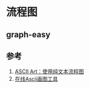 # 流程图


## graph-easy


## 参考

1. [ASCII Art：使用纯文本流程图](http://weishu.me/2016/01/03/use-pure-ascii-present-graph/)
2. [在线Ascii画图工具](http://asciiflow.com/)
